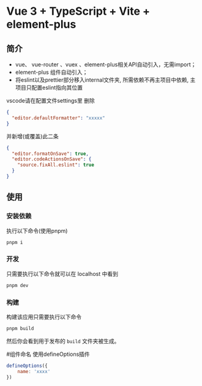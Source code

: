 # Vue 3 + TypeScript + Vite + element-plus


## 简介

+ vue、 vue-router 、vuex 、element-plus相关API自动引入，无需import；
+ element-plus 组件自动引入；
+ 将eslint以及prettier部分移入internal文件夹, 所需依赖不再主项目中依赖, 主项目只配置eslint指向其位置

vscode请在配置文件settings里
删除
```json
{
  "editor.defaultFormatter": "xxxxx"
}
```
并新增(或覆盖)此二条
```json lines
{
  "editor.formatOnSave": true,
  "editor.codeActionsOnSave": {
    "source.fixAll.eslint": true
  }
}
```

## 使用

### 安装依赖

执行以下命令(使用pnpm)


```bash
pnpm i
```

### 开发

只需要执行以下命令就可以在 localhost 中看到

```bash
pnpm dev
```

### 构建

构建该应用只需要执行以下命令

```bash
pnpm build
```

然后你会看到用于发布的 `build` 文件夹被生成。


#组件命名
使用defineOptions插件
```js
defineOptions({
    name: 'xxxx'
})
